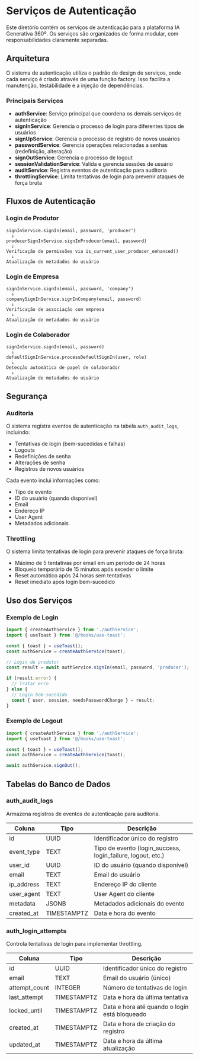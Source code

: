 # Serviços de Autenticação

Este diretório contém os serviços de autenticação para a plataforma IA Generativa 360º. Os serviços são organizados de forma modular, com responsabilidades claramente separadas.

## Arquitetura

O sistema de autenticação utiliza o padrão de design de serviços, onde cada serviço é criado através de uma função factory. Isso facilita a manutenção, testabilidade e a injeção de dependências.

### Principais Serviços

- **authService**: Serviço principal que coordena os demais serviços de autenticação
- **signInService**: Gerencia o processo de login para diferentes tipos de usuários
- **signUpService**: Gerencia o processo de registro de novos usuários
- **passwordService**: Gerencia operações relacionadas a senhas (redefinição, alteração)
- **signOutService**: Gerencia o processo de logout
- **sessionValidationService**: Valida e gerencia sessões de usuário
- **auditService**: Registra eventos de autenticação para auditoria
- **throttlingService**: Limita tentativas de login para prevenir ataques de força bruta

## Fluxos de Autenticação

### Login de Produtor

```
signInService.signIn(email, password, 'producer')
  ↓
producerSignInService.signInProducer(email, password)
  ↓
Verificação de permissões via is_current_user_producer_enhanced()
  ↓
Atualização de metadados do usuário
```

### Login de Empresa

```
signInService.signIn(email, password, 'company')
  ↓
companySignInService.signInCompany(email, password)
  ↓
Verificação de associação com empresa
  ↓
Atualização de metadados do usuário
```

### Login de Colaborador

```
signInService.signIn(email, password)
  ↓
defaultSignInService.processDefaultSignIn(user, role)
  ↓
Detecção automática de papel de colaborador
  ↓
Atualização de metadados do usuário
```

## Segurança

### Auditoria

O sistema registra eventos de autenticação na tabela `auth_audit_logs`, incluindo:

- Tentativas de login (bem-sucedidas e falhas)
- Logouts
- Redefinições de senha
- Alterações de senha
- Registros de novos usuários

Cada evento inclui informações como:
- Tipo de evento
- ID do usuário (quando disponível)
- Email
- Endereço IP
- User Agent
- Metadados adicionais

### Throttling

O sistema limita tentativas de login para prevenir ataques de força bruta:

- Máximo de 5 tentativas por email em um período de 24 horas
- Bloqueio temporário de 15 minutos após exceder o limite
- Reset automático após 24 horas sem tentativas
- Reset imediato após login bem-sucedido

## Uso dos Serviços

### Exemplo de Login

```typescript
import { createAuthService } from './authService';
import { useToast } from '@/hooks/use-toast';

const { toast } = useToast();
const authService = createAuthService(toast);

// Login de produtor
const result = await authService.signIn(email, password, 'producer');

if (result.error) {
  // Tratar erro
} else {
  // Login bem-sucedido
  const { user, session, needsPasswordChange } = result;
}
```

### Exemplo de Logout

```typescript
import { createAuthService } from './authService';
import { useToast } from '@/hooks/use-toast';

const { toast } = useToast();
const authService = createAuthService(toast);

await authService.signOut();
```

## Tabelas do Banco de Dados

### auth_audit_logs

Armazena registros de eventos de autenticação para auditoria.

| Coluna | Tipo | Descrição |
|--------|------|-----------|
| id | UUID | Identificador único do registro |
| event_type | TEXT | Tipo de evento (login_success, login_failure, logout, etc.) |
| user_id | UUID | ID do usuário (quando disponível) |
| email | TEXT | Email do usuário |
| ip_address | TEXT | Endereço IP do cliente |
| user_agent | TEXT | User Agent do cliente |
| metadata | JSONB | Metadados adicionais do evento |
| created_at | TIMESTAMPTZ | Data e hora do evento |

### auth_login_attempts

Controla tentativas de login para implementar throttling.

| Coluna | Tipo | Descrição |
|--------|------|-----------|
| id | UUID | Identificador único do registro |
| email | TEXT | Email do usuário (único) |
| attempt_count | INTEGER | Número de tentativas de login |
| last_attempt | TIMESTAMPTZ | Data e hora da última tentativa |
| locked_until | TIMESTAMPTZ | Data e hora até quando o login está bloqueado |
| created_at | TIMESTAMPTZ | Data e hora de criação do registro |
| updated_at | TIMESTAMPTZ | Data e hora da última atualização |